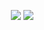 
ㅤㅤㅤㅤㅤㅤㅤㅤㅤㅤㅤㅤㅤㅤㅤㅤㅤㅤㅤㅤㅤㅤㅤㅤㅤㅤ![](https://komarev.com/ghpvc/?username=haetaes&color=lightgrey)
![](https://64.media.tumblr.com/4a9e45c67c18f1f0b4236e8292d83d73/5d51857d35bec25a-f3/s1280x1920/6c9c0523fd2fc7e0b8485e5a334628fe058ff7a5.pnj)
